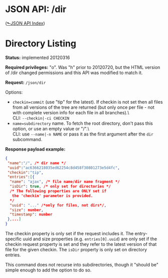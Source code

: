 # JSON API: /dir
([&#x2b11;JSON API Index](index.md))

# Directory Listing

**Status:** implemented 20120316

**Required privileges:** "o". Was "h" prior to 20120720, but the HTML
version of /dir changed permissions and this API was modified to match
it.

**Request:** `/json/dir`

Options:

-   `checkin=commit` (use "tip" for the latest). If checkin is not set
    then all files from all versions of the tree are returned (but only
    once per file - not with complete version info for each file in all
    branches).\  
    CLI: `--checkin|-ci CHECKIN`
-   `name=subdirectory` name. To fetch the root directory, don't pass this
    option, or use an empty value or "/".\  
    CLI: use `--name|-n NAME` or pass it as the first argument after
    the `dir` subcommand.

**Response payload example:**

```json
{
 "name":"/", /* dir name */
 "uuid":"ac6366218035ed62254c8d458f30801273e5d4fc",
 "checkin":"tip",
 "entries":[{
  "name": "ajax", /* file name/dir name fragment */
  "isDir": true, /* only set for directories */
  /* The following properties are ONLY set if
   the 'checkin' parameter is provided.
  */
  "uuid": "..." /*only for files, not dirs*/,
  "size": number,
  "timestamp": number
 },...]
}
```

The checkin property is only set if the request includes it. The
entry-specific uuid and size properties (e.g. `entries[0].uuid`) are
only set if the checkin request property is set and they refer to the
latest version of that file for the given checkin. The `isDir` property is
only set on directory entries.

This command does not recurse into subdirectories, though it "should be"
simple enough to add the option to do so.
